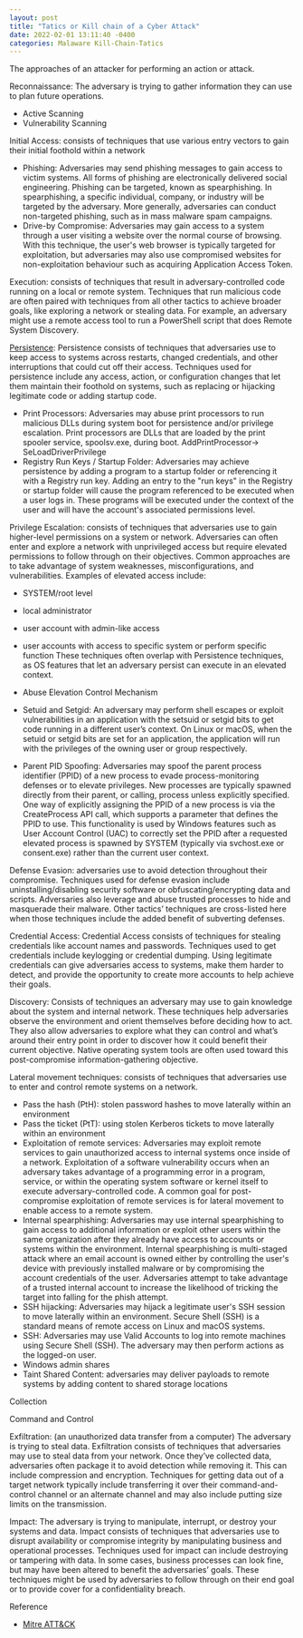 ```yaml
--- 
layout: post
title: "Tatics or Kill chain of a Cyber Attack"
date: 2022-02-01 13:11:40 -0400
categories: Malaware Kill-Chain-Tatics
--- 
```


The approaches of an attacker for performing an action or attack.

Reconnaissance: The adversary is trying to gather information they can use to plan future operations.

- Active Scanning
- Vulnerability Scanning


Initial Access: consists of techniques that use various entry vectors to gain their initial foothold within a network

- Phishing: Adversaries may send phishing messages to gain access to victim systems. All forms of phishing are electronically delivered social engineering. Phishing can be targeted, known as spearphishing. In spearphishing, a specific individual, company, or industry will be targeted by the adversary. More generally, adversaries can conduct non-targeted phishing, such as in mass malware spam campaigns.
- Drive-by Compromise: Adversaries may gain access to a system through a user visiting a website over the normal course of browsing. With this technique, the user's web browser is typically targeted for exploitation, but adversaries may also use compromised websites for non-exploitation behaviour such as acquiring Application Access Token.


Execution: consists of techniques that result in adversary-controlled code running on a local or remote system. Techniques that run malicious code are often paired with techniques from all other tactics to achieve broader goals, like exploring a network or stealing data. For example, an adversary might use a remote access tool to run a PowerShell script that does Remote System Discovery.


[Persistence](https://amritvin.github.io/blogs/malaware/persistence/techniques/2021/01/11/Persistence-Techniques.html): Persistence consists of techniques that adversaries use to keep access to systems across restarts, changed credentials, and other interruptions that could cut off their access. Techniques used for persistence include any access, action, or configuration changes that let them maintain their foothold on systems, such as replacing or hijacking legitimate code or adding startup code.
- Print Processors: Adversaries may abuse print processors to run malicious DLLs during system boot for persistence and/or privilege escalation. Print processors are DLLs that are loaded by the print spooler service, spoolsv.exe, during boot. AddPrintProcessor-> SeLoadDriverPrivilege
- Registry Run Keys / Startup Folder: Adversaries may achieve persistence by adding a program to a startup folder or referencing it with a Registry run key. Adding an entry to the "run keys" in the Registry or startup folder will cause the program referenced to be executed when a user logs in. These programs will be executed under the context of the user and will have the account's associated permissions level.



Privilege Escalation: consists of techniques that adversaries use to gain higher-level permissions on a system or network. Adversaries can often enter and explore a network with unprivileged access but require elevated permissions to follow through on their objectives. Common approaches are to take advantage of system weaknesses, misconfigurations, and vulnerabilities. Examples of elevated access include:
- SYSTEM/root level
- local administrator
- user account with admin-like access
- user accounts with access to specific system or perform specific function
These techniques often overlap with Persistence techniques, as OS features that let an adversary persist can execute in an elevated context.

- Abuse Elevation Control Mechanism
- Setuid and Setgid: An adversary may perform shell escapes or exploit vulnerabilities in an application with the setsuid or setgid bits to get code running in a different user’s context. On Linux or macOS, when the setuid or setgid bits are set for an application, the application will run with the privileges of the owning user or group respectively.
- Parent PID Spoofing: Adversaries may spoof the parent process identifier (PPID) of a new process to evade process-monitoring defenses or to elevate privileges. New processes are typically spawned directly from their parent, or calling, process unless explicitly specified. One way of explicitly assigning the PPID of a new process is via the CreateProcess API call, which supports a parameter that defines the PPID to use. This functionality is used by Windows features such as User Account Control (UAC) to correctly set the PPID after a requested elevated process is spawned by SYSTEM (typically via svchost.exe or consent.exe) rather than the current user context.

Defense Evasion: adversaries use to avoid detection throughout their compromise. Techniques used for defense evasion include uninstalling/disabling security software or obfuscating/encrypting data and scripts. Adversaries also leverage and abuse trusted processes to hide and masquerade their malware. Other tactics’ techniques are cross-listed here when those techniques include the added benefit of subverting defenses.


Credential Access: Credential Access consists of techniques for stealing credentials like account names and passwords. Techniques used to get credentials include keylogging or credential dumping. Using legitimate credentials can give adversaries access to systems, make them harder to detect, and provide the opportunity to create more accounts to help achieve their goals.


Discovery: Consists of techniques an adversary may use to gain knowledge about the system and internal network. These techniques help adversaries observe the environment and orient themselves before deciding how to act. They also allow adversaries to explore what they can control and what’s around their entry point in order to discover how it could benefit their current objective. Native operating system tools are often used toward this post-compromise information-gathering objective.


Lateral movement techniques: consists of techniques that adversaries use to enter and control remote systems on a network.
- Pass the hash (PtH): stolen password hashes to move laterally within an environment
- Pass the ticket (PtT): using stolen Kerberos tickets to move laterally within an environment
- Exploitation of remote services: Adversaries may exploit remote services to gain unauthorized access to internal systems once inside of a network. Exploitation of a software vulnerability occurs when an adversary takes advantage of a programming error in a program, service, or within the operating system software or kernel itself to execute adversary-controlled code. A common goal for post-compromise exploitation of remote services is for lateral movement to enable access to a remote system.
- Internal spearphishing: Adversaries may use internal spearphishing to gain access to additional information or exploit other users within the same organization after they already have access to accounts or systems within the environment. Internal spearphishing is multi-staged attack where an email account is owned either by controlling the user's device with previously installed malware or by compromising the account credentials of the user. Adversaries attempt to take advantage of a trusted internal account to increase the likelihood of tricking the target into falling for the phish attempt.
- SSH hijacking: Adversaries may hijack a legitimate user's SSH session to move laterally within an environment. Secure Shell (SSH) is a standard means of remote access on Linux and macOS systems. 
- SSH: Adversaries may use Valid Accounts to log into remote machines using Secure Shell (SSH). The adversary may then perform actions as the logged-on user.
- Windows admin shares
- Taint Shared Content: adversaries may deliver payloads to remote systems by adding content to shared storage locations 

Collection

Command and Control

Exfiltration: (an unauthorized data transfer from a computer) The adversary is trying to steal data. Exfiltration consists of techniques that adversaries may use to steal data from your network. Once they’ve collected data, adversaries often package it to avoid detection while removing it. This can include compression and encryption. Techniques for getting data out of a target network typically include transferring it over their command-and-control channel or an alternate channel and may also include putting size limits on the transmission.

Impact: The adversary is trying to manipulate, interrupt, or destroy your systems and data. Impact consists of techniques that adversaries use to disrupt availability or compromise integrity by manipulating business and operational processes. Techniques used for impact can include destroying or tampering with data. In some cases, business processes can look fine, but may have been altered to benefit the adversaries’ goals. These techniques might be used by adversaries to follow through on their end goal or to provide cover for a confidentiality breach.


Reference

- [Mitre ATT&CK](https://attack.mitre.org/tactics/enterprise/)
